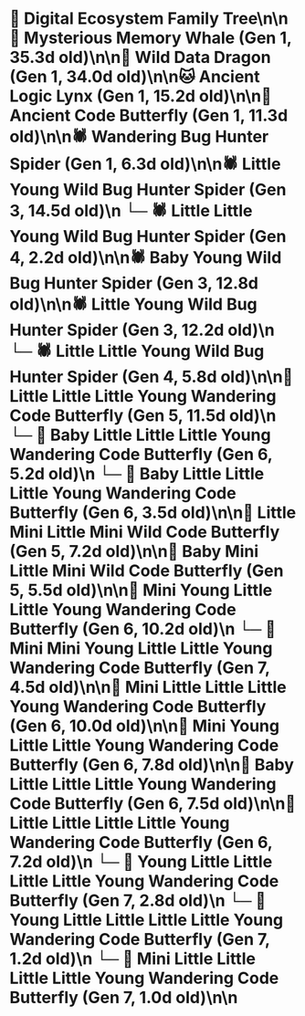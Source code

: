 # 🌳 Digital Ecosystem Family Tree\n\n🐋 Mysterious Memory Whale (Gen 1, 35.3d old)\n\n🐉 Wild Data Dragon (Gen 1, 34.0d old)\n\n🐱 Ancient Logic Lynx (Gen 1, 15.2d old)\n\n🦋 Ancient Code Butterfly (Gen 1, 11.3d old)\n\n🕷️ Wandering Bug Hunter Spider (Gen 1, 6.3d old)\n\n🕷️ Little Young Wild Bug Hunter Spider (Gen 3, 14.5d old)\n  └─ 🕷️ Little Little Young Wild Bug Hunter Spider (Gen 4, 2.2d old)\n\n🕷️ Baby Young Wild Bug Hunter Spider (Gen 3, 12.8d old)\n\n🕷️ Little Young Wild Bug Hunter Spider (Gen 3, 12.2d old)\n  └─ 🕷️ Little Little Young Wild Bug Hunter Spider (Gen 4, 5.8d old)\n\n🦋 Little Little Little Young Wandering Code Butterfly (Gen 5, 11.5d old)\n  └─ 🦋 Baby Little Little Little Young Wandering Code Butterfly (Gen 6, 5.2d old)\n  └─ 🦋 Baby Little Little Little Young Wandering Code Butterfly (Gen 6, 3.5d old)\n\n🦋 Little Mini Little Mini Wild Code Butterfly (Gen 5, 7.2d old)\n\n🦋 Baby Mini Little Mini Wild Code Butterfly (Gen 5, 5.5d old)\n\n🦋 Mini Young Little Little Young Wandering Code Butterfly (Gen 6, 10.2d old)\n  └─ 🦋 Mini Mini Young Little Little Young Wandering Code Butterfly (Gen 7, 4.5d old)\n\n🦋 Mini Little Little Little Young Wandering Code Butterfly (Gen 6, 10.0d old)\n\n🦋 Mini Young Little Little Young Wandering Code Butterfly (Gen 6, 7.8d old)\n\n🦋 Baby Little Little Little Young Wandering Code Butterfly (Gen 6, 7.5d old)\n\n🦋 Little Little Little Little Young Wandering Code Butterfly (Gen 6, 7.2d old)\n  └─ 🦋 Young Little Little Little Little Young Wandering Code Butterfly (Gen 7, 2.8d old)\n  └─ 🦋 Young Little Little Little Little Young Wandering Code Butterfly (Gen 7, 1.2d old)\n  └─ 🦋 Mini Little Little Little Little Young Wandering Code Butterfly (Gen 7, 1.0d old)\n\n